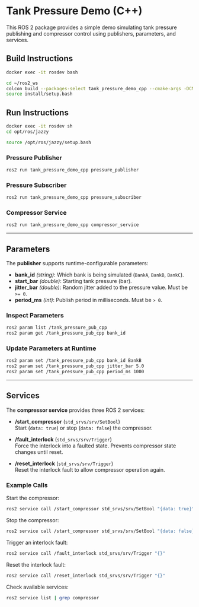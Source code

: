 # Tank Pressure Demo (C++)

This ROS 2 package provides a simple demo simulating tank pressure publishing and compressor control using publishers, parameters, and services.

## Build Instructions

```bash
docker exec -it rosdev bash

cd ~/ros2_ws
colcon build --packages-select tank_pressure_demo_cpp --cmake-args -DCMAKE_BUILD_TYPE=RelWithDebInfo
source install/setup.bash
```

## Run Instructions

```bash
docker exec -it rosdev sh
cd opt/ros/jazzy

source /opt/ros/jazzy/setup.bash
```

### Pressure Publisher

```bash
ros2 run tank_pressure_demo_cpp pressure_publisher
```

### Pressure Subscriber

```bash
ros2 run tank_pressure_demo_cpp pressure_subscriber
```

### Compressor Service

```bash
ros2 run tank_pressure_demo_cpp compressor_service
```

---

## Parameters

The **publisher** supports runtime-configurable parameters:

- **bank\_id** *(string)*: Which bank is being simulated (`BankA`, `BankB`, `BankC`).
- **start\_bar** *(double)*: Starting tank pressure (bar).
- **jitter\_bar** *(double)*: Random jitter added to the pressure value. Must be `>= 0`.
- **period\_ms** *(int)*: Publish period in milliseconds. Must be `> 0`.

### Inspect Parameters

```bash
ros2 param list /tank_pressure_pub_cpp
ros2 param get /tank_pressure_pub_cpp bank_id
```

### Update Parameters at Runtime

```bash
ros2 param set /tank_pressure_pub_cpp bank_id BankB
ros2 param set /tank_pressure_pub_cpp jitter_bar 5.0
ros2 param set /tank_pressure_pub_cpp period_ms 1000
```

---

## Services

The **compressor service** provides three ROS 2 services:

- **/start\_compressor** (`std_srvs/srv/SetBool`)\
  Start (`data: true`) or stop (`data: false`) the compressor.

- **/fault\_interlock** (`std_srvs/srv/Trigger`)\
  Force the interlock into a faulted state. Prevents compressor state changes until reset.

- **/reset\_interlock** (`std_srvs/srv/Trigger`)\
  Reset the interlock fault to allow compressor operation again.

### Example Calls

Start the compressor:

```bash
ros2 service call /start_compressor std_srvs/srv/SetBool "{data: true}"
```

Stop the compressor:

```bash
ros2 service call /start_compressor std_srvs/srv/SetBool "{data: false}"
```

Trigger an interlock fault:

```bash
ros2 service call /fault_interlock std_srvs/srv/Trigger "{}"
```

Reset the interlock fault:

```bash
ros2 service call /reset_interlock std_srvs/srv/Trigger "{}"
```

Check available services:

```bash
ros2 service list | grep compressor
```



